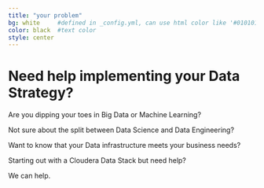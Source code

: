 ```yaml
---
title: "your problem"
bg: white     #defined in _config.yml, can use html color like '#010101'
color: black  #text color
style: center
---
```



# Need help implementing your Data Strategy?

Are you dipping your toes in Big Data or Machine Learning?

Not sure about the split between Data Science and Data Engineering?

Want to know that your Data infrastructure meets your business needs?

Starting out with a Cloudera Data Stack but need help?

We can help.
